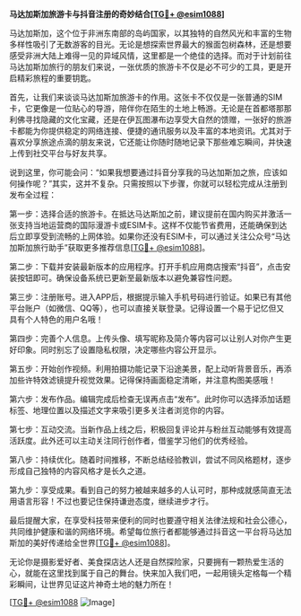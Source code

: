 **马达加斯加旅游卡与抖音注册的奇妙结合[[TG💪+ @esim1088](https://t.me/s/esim1088)]**

马达加斯加，这个位于非洲东南部的岛屿国家，以其独特的自然风光和丰富的生物多样性吸引了无数游客的目光。无论是想探索世界最大的猴面包树森林，还是想要感受非洲大陆上难得一见的异域风情，这里都是一个绝佳的选择。而对于计划前往马达加斯加旅行的朋友们来说，一张优质的旅游卡不仅是必不可少的工具，更是开启精彩旅程的重要钥匙。

首先，让我们来谈谈马达加斯加旅游卡的作用。这张卡不仅仅是一张普通的SIM卡，它更像是一位贴心的导游，陪伴你在陌生的土地上畅游。无论是在首都塔那那利佛寻找隐藏的文化宝藏，还是在伊瓦图瀑布边享受大自然的馈赠，一张好的旅游卡都能为你提供稳定的网络连接、便捷的通讯服务以及丰富的本地资讯。尤其对于喜欢分享旅途点滴的朋友来说，它还能让你随时随地记录下那些难忘瞬间，并快速上传到社交平台与好友共享。

说到这里，你可能会问：“如果我想要通过抖音分享我的马达加斯加之旅，应该如何操作呢？”其实，这并不复杂。只需按照以下步骤，你就可以轻松完成从注册到发布全过程：

第一步：选择合适的旅游卡。在抵达马达斯加之前，建议提前在国内购买并激活一张支持当地运营商的国际漫游卡或ESIM卡。这样不仅能节省费用，还能确保到达后立即享受到流畅的上网体验。如果你还没有ESIM卡，可以通过关注公众号“马达加斯加旅行助手”获取更多推荐信息[[TG💪+ @esim1088](https://t.me/s/esim1088)]。

第二步：下载并安装最新版本的应用程序。打开手机应用商店搜索“抖音”，点击安装按钮即可。确保设备系统已更新至最新版本以避免兼容性问题。

第三步：注册账号。进入APP后，根据提示输入手机号码进行验证。如果已有其他平台账户（如微信、QQ等），也可以直接关联登录。记得设置一个易于记忆但又具有个人特色的用户名哦！

第四步：完善个人信息。上传头像、填写昵称及简介等内容可以让别人对你产生更好印象。同时别忘了设置隐私权限，决定哪些内容公开显示。

第五步：开始创作视频。利用拍摄功能记录下沿途美景，配上动听背景音乐，再添加些许特效滤镜提升视觉效果。记得保持画面稳定清晰，并注意构图美感哦！

第六步：发布作品。编辑完成后检查无误再点击“发布”。此时你可以选择添加话题标签、地理位置以及描述文字来吸引更多关注者浏览你的内容。

第七步：互动交流。当新作品上线之后，积极回复评论并与粉丝互动能够有效提高活跃度。此外还可以主动关注同行创作者，借鉴学习他们的优秀经验。

第八步：持续优化。随着时间推移，不断总结经验教训，尝试不同风格题材，逐步形成自己独特的内容风格才是长久之道。

第九步：享受成果。看到自己的努力被越来越多的人认可时，那种成就感简直无法用语言形容！不过也要记住保持谦逊态度，继续进步才行。

最后提醒大家，在享受科技带来便利的同时也要遵守相关法律法规和社会公德心，共同维护健康和谐的网络环境。希望每位旅行者都能够通过抖音这一平台将马达加斯加的美好传递给全世界[[TG💪+ @esim1088](https://t.me/s/esim1088)]。

无论你是摄影爱好者、美食探店达人还是自然探险家，只要拥有一颗热爱生活的心，就能在这里找到属于自己的舞台。快来加入我们吧，一起用镜头定格每一个精彩瞬间，让世界见证这片神奇土地的魅力所在！

[[TG💪+ @esim1088](https://t.me/s/esim1088) ![Image](https://i.postimg.cc/4NQfJmqS/Snipaste-2025-05-13-00-14-12.png)]